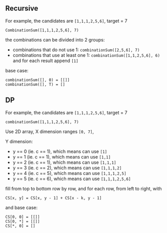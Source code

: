 ## Recursive

For example, the candidates are `[1,1,1,2,5,6]`, target = 7

`CombinationSum([1,1,1,2,5,6], 7)`

the combinations can be divided into 2 groups:

* combinations that do not use 1: `combinationSum([2,5,6], 7)`
* combinations that use at least one 1: `combinationSum([1,1,2,5,6], 6)` and for each result append `[1]`

base case:

```
combinationSum([], 0) = [[]]
combinationSum([], T) = []
```


## DP

For example, the candidates are `[1,1,1,2,5,6]`, target = 7

`combinationSum([1,1,1,2,5,6], 7)`

Use 2D array, X dimension ranges `[0, 7]`,

Y dimension:
* y == 0 (ie. c == 1), which means can use `[1]` 
* y == 1 (ie. c == 1), which means can use `[1,1]`
* y == 2 (ie. c == 1), which means can use `[1,1,1]`
* y == 3 (ie. c == 2), which means can use `[1,1,1,2]`
* y == 4 (ie. c == 5), which means can use `[1,1,1,2,5]`
* y == 5 (ie. c == 6), which means can use `[1,1,1,2,5,6]`

fill from top to bottom row by row, and for each row, from left to right, with
 
```
CS[x, y] = CS[x, y - 1] + CS[x - k, y - 1]
```

and base case:

```
CS[0, 0] = [[]]
CS[0, *] = [[]]
CS[*, 0] = []
```
